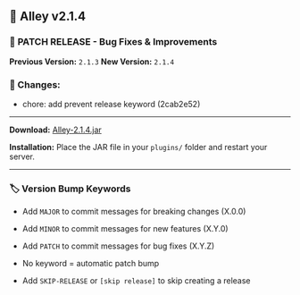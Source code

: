 ## 🎉 Alley v2.1.4

### 🔧 **PATCH RELEASE** - Bug Fixes & Improvements

**Previous Version:** `2.1.3`
**New Version:** `2.1.4`

### 📝 Changes:

- chore: add prevent release keyword (2cab2e52)

---
**Download:** [Alley-2.1.4.jar](https://github.com/RevereInc/alley-practice/releases/download/v2.1.4/Alley-2.1.4.jar)

**Installation:** Place the JAR file in your `plugins/` folder and restart your server.

---
### 🏷️ Version Bump Keywords

- Add `MAJOR` to commit messages for breaking changes (X.0.0)

- Add `MINOR` to commit messages for new features (X.Y.0)

- Add `PATCH` to commit messages for bug fixes (X.Y.Z)

- No keyword = automatic patch bump

- Add `SKIP-RELEASE` or `[skip release]` to skip creating a release

